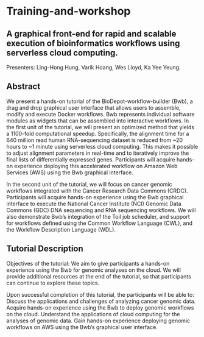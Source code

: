 # Training-and-workshop

## A graphical front-end for rapid and scalable execution of bioinformatics workflows using serverless cloud computing.

Presenters: Ling-Hong Hung, Varik Hoang, Wes Lloyd, Ka Yee Yeung.

## Abstract 
We present a hands-on tutorial of the BioDepot-workflow-builder (Bwb), a drag and drop graphical user interface that allows users to assemble, modify and execute Docker workflows. Bwb represents individual software modules as widgets that can be assembled into interactive workflows.  In the first unit of the tutorial, we will present an optimized method that yields a 1100-fold computational speedup. Specifically, the alignment time for a 640 million read human RNA-sequencing dataset is reduced from ~20 hours to ~1 minute using serverless cloud computing. This makes it possible to adjust alignment parameters in real-time and to iteratively improve the final lists of differentially expressed genes. Participants will acquire hands-on experience deploying this accelerated workflow on Amazon Web Services (AWS) using the Bwb graphical interface. 

In the second unit of the tutorial, we will focus on cancer genomic workflows integrated with the Cancer Research Data Commons (CRDC).  Participants will acquire hands-on experience using the Bwb graphical interface to execute the National Cancer Institute (NCI) Genomic Data Commons (GDC) DNA sequencing and RNA sequencing workflows.  We will also demonstrate Bwb’s integration of the Toil job scheduler, and support for workflows defined using the Common Workflow Language (CWL), and the Workflow Description Language (WDL).

## Tutorial Description
Objectives of the tutorial: We aim to give participants a hands-on experience using the Bwb for genomic analyses on the cloud.   We will provide additional resources at the end of the tutorial, so that participants can continue to explore these topics.

Upon successful completion of this tutorial, the participants will be able to:
Discuss the applications and challenges of analyzing cancer genomic data.
Acquire hands-on experience using the Bwb to deploy genomic workflows on the cloud.
Understand the applications of cloud computing for the analyses of genomic data.
Gain hands-on experience deploying genomic workflows on AWS using the Bwb’s graphical user interface.
